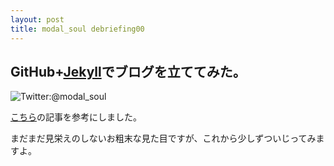 ```yaml
---
layout: post
title: modal_soul debriefing00
---
```

GitHub+[Jekyll](http://jekyllbootstrap.com/)でブログを立ててみた。
-----------------

![Twitter:@modal_soul](https://si0.twimg.com/profile_images/1668051190/mcdonald-joker.png)

[こちら](http://mattn.kaoriya.net/software/lang/ruby/20090409185248.htm)の記事を参考にしました。

まだまだ見栄えのしないお粗末な見た目ですが、これから少しずついじってみますよ。
